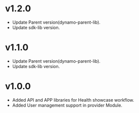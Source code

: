 v1.2.0
=======

- Update Parent version(dynamo-parent-lib).
- Update sdk-lib version.

v1.1.0
=======

- Update Parent version(dynamo-parent-lib).
- Update sdk-lib version.

v1.0.0
=======

- Added API and APP libraries for Health showcase workflow.
- Added User management support in provider Module. 


